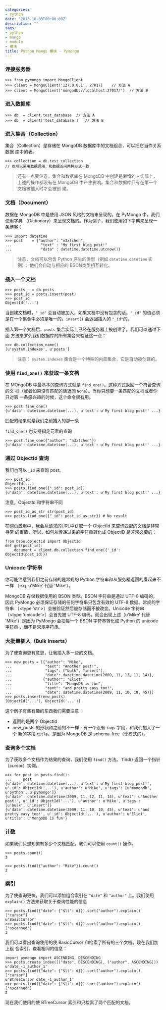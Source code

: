```yaml
---
categories:
- Python
date: "2013-10-03T00:00:00Z"
description: ""
tags:
- python
- mongo
- module
- 模块
title: Python Mongo 模块 - Pymongo
---
```


### 连接服务器

    >>> from pymongo import MongoClient
    >>> client = MongoClient('127.0.0.1', 27017)    // 方法 A
    >>> client = MongoClient('mongodb://localhost:27017/')  // 方法 B

### 进入数据库

    >>> db  = client.test_database  // 方法 A
    >>> db  = client['test_database']   // 方法 B

### 进入集合（Collection）

集合（Collection）是存储在 MongoDB 数据库中的文档组合，可以把它当作关系数据
库中的表。

    >>> collection = db.test_collection 
    // 也可以采用数据调用，和数据访问两种方式一致

>   还有一点要注意，集合和数据库在 MongoDB 中创建是懒惰的 - 实际上，上述的操作都没有在 MongoDB 中产生影响。集合和数据库只有在第一个文档被插入时才会被创
建。

### 文档（Document）

数据在 MongoDB 中是使用 JSON 风格的文档来呈现的。在 PyMongo 中，我们使用字典
（Dictionary）来呈现文档的。作为例子，我们使用如下字典来呈现一条博客：

    >>> import datetime
    >>> post    = {"author": "n3xtchen",
    ...             "text" : "My first blog post!"
    ...             "data" : datatime.datetime.utcnow()}

>   注意，文档可以包含 Python 原生的类型（例如 `datetime.datetime` 实例）；
他们会自动与相应的 BSON类型相互转化。

### 插入一个文档

    >>> posts   = db.posts
    >>> post_id = posts.insert(post)
    >>> post_id
    ObjectId('...')

当创建文档时，`"_id"` 会自动被加入，如果文档中没有包含的话。`"_id"` 的值必须
是在一个集合中必须是唯一的。`insert()` 会返回插入的 `"_id"`的。

插入第一个文档后，`posts` 集合实际上已经在服务器上被创建了。我们可以通过下面
方法来罗列我们数据库的所有集合来验证这一点：

    >>> db.collection_name()
    [u'system.indexes', u'posts']

>   注意： `system.indexes` 集合是一个特殊的内部集合，它是自动被创建的。

### 使用 `find_one()` 来获取一条文档

在 MOngoDB 中最基本的查询方式就是 `find_one()`。这种方式返回一个符合查询的文
档（或者如果没有匹配的话返回 `None`）。当你只想要一条匹配的文档或者你只对第
一条感兴趣的时候，这个命令很有用。

    >>> post.fine_one()
    {u'data': datetime.datetime(...), u'text': u'My first blog post!' ...}

匹配的结果就是我们之前插入的那一条

`find_one()` 也支持指定元素的查询

    >>> post.fine_one({"author": "n3xtchen"})
    {u'data': datetime.datetime(...), u'text': u'My first blog post!' ...}

### 通过 ObjectId 查询

我们也可以 `_id` 来查询 post。

    >>> post_id
    ObjectId(...)
    >>> posts.find_one({"_id": post_id})
    {u'data': datetime.datetime(...), u'text': u'My first blog post!' ...}

注意，ObjectId 和字符串不同

    >>> post_id_as_str str(post_id)
    >>> posts.find_one({"_id": post_id_as_str}) # No result

在网页应用中，我会从请求的URL中获取一个 ObjectId 来查询匹配的文档是非常寻常
的事情，所以，如何从传递过来的字符串转化成 ObjectID 是非常必要的：

    from bson.objectid import ObjectId
    def get(post_id):
        document = cliemt.db.collection.find_one({'_id': ObjectId(post_id)})

### Unicode 字符串

你可能注意到我们之前存储的是常规的 Python 字符串和从服务器返回的看起来不一样
（e.g. u'Mike' 代替 'Mike'）。

MongoDB 存储数据使用的 BSON 类型。BSON 字符串是通过 UTF-8 编码的，因此 
PyMongo 必须保证存储的任何字符串只包含有效的 UTF-8 数据。常规的字符串
（<type 'str'>）会被验证然后被存储而不被改变。Unicode 字符串
（<type 'unicode'>）会首先被 UTF-8 编码。而会出现上述（u'Mike' 代替 
'Mike'）是因为 PyMongo 会把每一个 BSON 字符串转化成 Python 的 unicode字符串
，而不是常规字符串。

### 大批量插入（Bulk Inserts）

为了使查询更有意思，让我插入多一些的文档。

    >>> new_posts = [{"author": "Mike",
    ...               "text": "Another post!",
    ...               "tags": ["bulk", "insert"],
    ...               "date": datetime.datetime(2009, 11, 12, 11, 14)},
    ...              {"author": "Eliot",
    ...               "title": "MongoDB is fun",
    ...               "text": "and pretty easy too!",
    ...               "date": datetime.datetime(2009, 11, 10, 10, 45)}]
    >>> posts.insert(new_posts)
    [ObjectId('...'), ObjectId('...')]

这个例子有些有趣的东西我们需要注意：
+ 返回的是两个 ObjectId
+ new_posts 的形状和之前的不一样 - 有一个没有 `tags` 字段，和我们加入了一个
新的字段 `title`。是因为 MongoDB 是 schema-free（无模式的）。

### 查询多个文档

为了获取多个文档作为结果的查询，我们使用 `find()` 方法。`find() 返回一个指针
（cursor）实例。

    >>> for post in posts.find():
    ...     post
    {u'date': datetime.datetime(...), u'text': u'My first blog post!', u'_id': ObjectId('...'), u'author': u'Mike', u'tags': [u'mongodb', u'python', u'pymongo']}
    {u'date': datetime.datetime(2009, 11, 12, 11, 14), u'text': u'Another post!', u'_id': ObjectId('...'), u'author': u'Mike', u'tags': [u'bulk', u'insert']}
    {u'date': datetime.datetime(2009, 11, 10, 10, 45), u'text': u'and pretty easy too!', u'_id': ObjectId('...'), u'author': u'Eliot', u'title': u'MongoDB is fun'}

### 计数

如果我们只想知道有多少个文档匹配，我们可以使用 `count()` 操作。

    >>> posts.count()
    3

    >>> posts.find({"author": "Mike"}).count()
    2

### 索引

为了使查询更快，我们可以添加组合索引在 `"date"` 和 `"author"` 上。我们使用
`explain()` 方法来获取关于查询性能的信息

    >>> posts.find({"date": {"$lt": d}}).sort("author").explain()["cursor"]
    u'BasicCursor'
    >>> posts.find({"date": {"$lt": d}}).sort("author").explain()["nscanned"]
    3

我们可以看出查询使用的使 BasicCursor 和检索了所有的三个文档。现在我们加上组
合索引，查看相同的信息：


    import pymongo import ASCENDING, DESCENDING
    >>> posts.create_index([("date", DESCENDING), ("author", ASCENDING)])
    u'date_-1_author_1'
    >>> posts.find({"date": {"$lt": d}}).sort("author").explain()["cursor"]
    u'BtreeCursor date_-1_author_1'
    >>> posts.find({"date": {"$lt": d}}).sort("author").explain()["nscanned"]
    2

现在我们使用的使 BTreeCursor 索引和只检索了两个匹配的文档。
